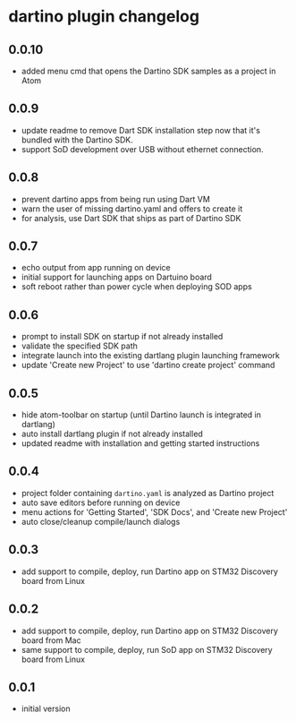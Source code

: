# dartino plugin changelog

## 0.0.10
- added menu cmd that opens the Dartino SDK samples as a project in Atom

## 0.0.9
- update readme to remove Dart SDK installation step
  now that it's bundled with the Dartino SDK.
- support SoD development over USB without ethernet connection.

## 0.0.8
- prevent dartino apps from being run using Dart VM
- warn the user of missing dartino.yaml and offers to create it
- for analysis, use Dart SDK that ships as part of Dartino SDK

## 0.0.7
- echo output from app running on device
- initial support for launching apps on Dartuino board
- soft reboot rather than power cycle when deploying SOD apps

## 0.0.6
- prompt to install SDK on startup if not already installed
- validate the specified SDK path
- integrate launch into the existing dartlang plugin launching framework
- update 'Create new Project' to use 'dartino create project' command

## 0.0.5
- hide atom-toolbar on startup (until Dartino launch is integrated in dartlang)
- auto install dartlang plugin if not already installed
- updated readme with installation and getting started instructions

## 0.0.4
- project folder containing `dartino.yaml` is analyzed as Dartino project
- auto save editors before running on device
- menu actions for 'Getting Started', 'SDK Docs', and 'Create new Project'
- auto close/cleanup compile/launch dialogs

## 0.0.3
- add support to compile, deploy, run Dartino app on STM32 Discovery board from Linux

## 0.0.2
- add support to compile, deploy, run Dartino app on STM32 Discovery board from Mac
- same support to compile, deploy, run SoD app on STM32 Discovery board from Linux

## 0.0.1
- initial version
